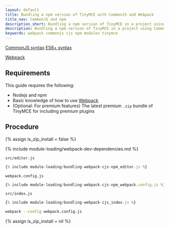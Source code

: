 ```yaml
---
layout: default
title: Bundling a npm version of TinyMCE with CommonJS and Webpack
title_nav: CommonJS and npm
description_short: Bundling a npm version of TinyMCE in a project using CommonJS and Webpack
description: Bundling a npm version of TinyMCE in a project using CommonJS and Webpack
keywords: webpack commonjs cjs npm modules tinymce
---
```


[CommonJS syntax](http://www.commonjs.org/specs/modules/1.0/)
[ES6+ syntax](https://developer.mozilla.org/en-US/docs/Web/JavaScript/Guide/Modules)


[Webpack](https://webpack.js.org/)

## Requirements

This guide requires the following:

- Nodejs and npm
- Basic knowledge of how to use [Webpack](https://webpack.js.org/)
- (Optional: For premium features) The latest premium `.zip` bundle of TinyMCE for including premium plugins

## Procedure

{% assign is_zip_install = false %}

{% include module-loading/webpack-dev-dependencies.md %}

`src/editor.js`
```js
{% include module-loading/bundling-webpack-cjs-npm_editor.js %}
```

`webpack.config.js`
```js
{% include module-loading/bundling-webpack-cjs-npm_webpack.config.js %}
```

`src/index.js`
```js
{% include module-loading/bundling-webpack-cjs_index.js %}
```

```sh
webpack --config webpack.config.js
```

{% assign is_zip_install = nil %}